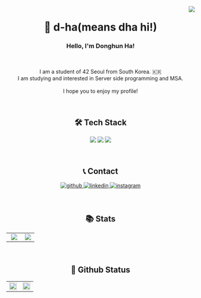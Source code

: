 <div align="right">
<img src="https://hits.seeyoufarm.com/api/count/incr/badge.svg?url=https%3A%2F%2Fgithub.com%2FDevdha%2Fhit-counter&count_bg=%2300008B&title_bg=%23555555&icon=&icon_color=%23E7E7E7&title=hits&edge_flat=false" align="right" />
</div>

<h1 align="center">
🐯 d-ha(means dha hi!)
</h1>
  
<h3 align="center"> Hello, I'm Donghun Ha! </h3>
<p align="center">
</br> </br>
I am a student of 42 Seoul from South Korea. 🇰🇷 </br>
I am studying and interested in Server side programming and MSA. </br> </br>
I hope you to enjoy my profile!
</p> </br>

<h2 align="center"><b>🛠 Tech Stack</b></h2>
<p align="center">
<!-- (Hope to have below stacks) -->
<!-- <img src="https://img.shields.io/badge/Go-00ADD8?style=flat-square&logo=GO&logoColor=white"/></a> -->
<!-- <img src="https://img.shields.io/badge/Docker-2496ED?style=flat-square&logo=Docker&logoColor=white"/></a> -->
<!-- <img src="https://img.shields.io/badge/Kubernetes-326CE5?style=flat-square&logo=Kubernetes&logoColor=white"/></a> </br> -->
<!-- <img src="https://img.shields.io/badge/Amazon AWS-232F3E?style=flat-square&logo=Amazon%20AWS&logoColor=white"/></a> -->
<img src="https://img.shields.io/badge/Git-F05032?style=flat-square&logo=Git&logoColor=white"/></a>
<!-- <img src="https://img.shields.io/badge/MySQL-4479A1?style=flat-square&logo=MySQL&logoColor=white"/></a> </br> -->
<img src="https://img.shields.io/badge/C-A8B9CC?style=flat-square&logo=C&logoColor=white"/></a>
<img src="https://img.shields.io/badge/c++-00599C?style=flat-square&logo=c%2B%2B&logoColor=white"/></a>  </p> </br>

<h2 align="center"><b>📞 Contact</b></h2>
<p align="center">
<a href="https://github.com/Devdha" target="_blank">
<img src=https://img.shields.io/badge/github-%2324292e.svg?&style=for-the-badge&logo=github&logoColor=white alt=github style="margin-bottom: 5px;" />
</a>
<a href="https://linkedin.com/" target="_blank">
<img src=https://img.shields.io/badge/linkedin-%231E77B5.svg?&style=for-the-badge&logo=linkedin&logoColor=white alt=linkedin style="margin-bottom: 5px;" />
<!-- /a>
<a href="donghun.dev@gmail.com" target="_blank">
<img src=https://img.shields.io/badge/Gmail-%23000000.svg?&style=for-the-badge&logo=Gmail&logoColor=white&color=EA4335 alt=instagram style="margin-bottom: 5px;" />
</a -->
<a href="https://instagram.com/hun_dha" target="_blank">
<img src=https://img.shields.io/badge/instagram-%23000000.svg?&style=for-the-badge&logo=instagram&logoColor=white&color=dd2a7b alt=instagram style="margin-bottom: 5px;" />
</a> </p> </br>

<h2 align="center"><b> 📚 Stats </b></h2>
<!-- img src="https://badge42.herokuapp.com/api/stats/dha?cursus=C%20Piscine"/ -->
<table align="center">
<tr><td valign="top" align="center" width="52%">
<img src="https://badge42.vercel.app/api/v2/cl1luzwkj001109l1g7xd7fmn/stats?cursusId=21&coalitionId=88" align="center" />
</td><td valign="top" align="center" width="42.5%">
<img src="http://mazassumnida.wtf/api/v2/generate_badge?boj=ehdgns1027" align="center" />
</td></tr></table> 
</br>

<h2 align="center"><b>📼 Github Status</b></h2>
<table><tr><td valign="top" width="50%">
<img src="https://github-readme-stats.vercel.app/api?username=Devdha&show_icons=true&count_private=true&hide_border=true" align="center" style="width: 100%" />
</td><td valign="top" width="50%">
<img src="https://github-readme-stats.vercel.app/api/top-langs/?username=Devdha&hide_border=true&layout=compact" align="center" style="width: 100%" />
</td></tr></table> 
</br> 

<!--
**Devdha/Devdha** is a ✨ _special_ ✨ repository because its `README.md` (this file) appears on your GitHub profile.

Here are some ideas to get you started:

- 🔭 I’m currently working on ...
- 🌱 I’m currently learning ...
- 👯 I’m looking to collaborate on ...
- 🤔 I’m looking for help with ...
- 💬 Ask me about ...
- 📫 How to reach me: ...
- 😄 Pronouns: ...
- ⚡ Fun fact: ...
-->
